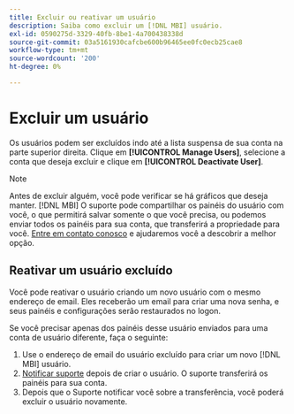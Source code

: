 ```yaml
---
title: Excluir ou reativar um usuário
description: Saiba como excluir um [!DNL MBI] usuário.
exl-id: 0590275d-3329-40fb-8be1-4a700438338d
source-git-commit: 03a5161930cafcbe600b96465ee0fc0ecb25cae8
workflow-type: tm+mt
source-wordcount: '200'
ht-degree: 0%

---
```


# Excluir um usuário

Os usuários podem ser excluídos indo até a lista suspensa de sua conta na parte superior direita. Clique em **[!UICONTROL Manage Users]**, selecione a conta que deseja excluir e clique em **[!UICONTROL Deactivate User]**.

>[!NOTE]
>
>Antes de excluir alguém, você pode verificar se há gráficos que deseja manter. [!DNL MBI] O suporte pode compartilhar os painéis do usuário com você, o que permitirá salvar somente o que você precisa, ou podemos enviar todos os painéis para sua conta, que transferirá a propriedade para você. [Entre em contato conosco](../../guide-overview.md) e ajudaremos você a descobrir a melhor opção.

## Reativar um usuário excluído

Você pode reativar o usuário criando um novo usuário com o mesmo endereço de email. Eles receberão um email para criar uma nova senha, e seus painéis e configurações serão restaurados no logon.

Se você precisar apenas dos painéis desse usuário enviados para uma conta de usuário diferente, faça o seguinte:

1. Use o endereço de email do usuário excluído para criar um novo [!DNL MBI] usuário.
1. [Notificar suporte](../../guide-overview.md) depois de criar o usuário. O suporte transferirá os painéis para sua conta.
1. Depois que o Suporte notificar você sobre a transferência, você poderá excluir o usuário novamente.
